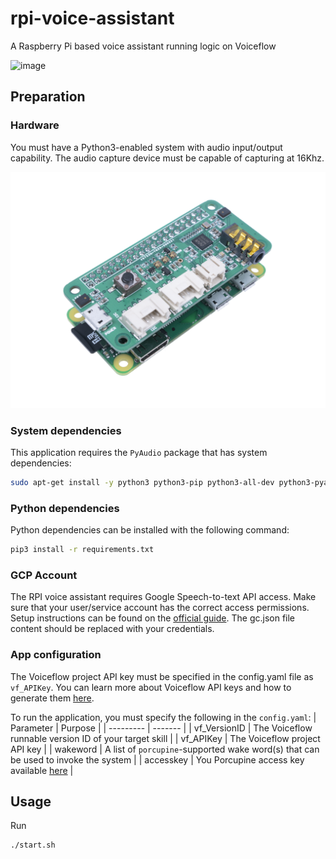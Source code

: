 # rpi-voice-assistant
A Raspberry Pi based voice assistant running logic on Voiceflow

![image](img/Rpi_assistant.jpg)

## Preparation

### Hardware
You must have a Python3-enabled system with audio input/output capability.
The audio capture device must be capable of capturing at 16Khz.

![image](img/raspberry-pi-zero-wh-kubii.png)

### System dependencies
This application requires the `PyAudio` package that has system dependencies:
```bash
sudo apt-get install -y python3 python3-pip python3-all-dev python3-pyaudio portaudio19-dev libsndfile1 mpg123
```

### Python dependencies
Python dependencies can be installed with the following command:
```bash
pip3 install -r requirements.txt
```

### GCP Account
The RPI voice assistant requires Google Speech-to-text API access.
Make sure that your user/service account has the correct access permissions.
Setup instructions can be found on the [official guide](https://cloud.google.com/speech-to-text/docs/libraries).
The gc.json file content should be replaced with your credentials.

### App configuration
The Voiceflow project API key must be specified in the config.yaml file as `vf_APIKey`. You can learn more about Voiceflow API keys and how to generate them [here](https://www.voiceflow.com/blog/voiceflow-api).

To run the application, you must specify the following in the `config.yaml`:
| Parameter | Purpose |
| --------- | ------- |
| vf_VersionID | The Voiceflow runnable version ID of your target skill |
| vf_APIKey | The Voiceflow project API key |
| wakeword | A list of `porcupine`-supported wake word(s) that can be used to invoke the system |
| accesskey | You Porcupine access key available [here](https://console.picovoice.ai/) |

## Usage
Run
```bash
./start.sh
```
